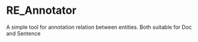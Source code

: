 # RE_Annotator
A simple tool for annotation relation between entities. Both suitable for Doc and Sentence
